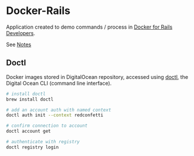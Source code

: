 # Docker-Rails

Application created to demo commands / process in
[Docker for Rails Developers].

See [Notes](docs/notes.md)

[Docker for Rails Developers]: https://pragprog.com/titles/ridocker/docker-for-rails-developers/

## Doctl

Docker images stored in DigitalOcean repository, accessed using [doctl],
the Digital Ocean CLI (command line interface).

```bash
# install doctl
brew install doctl

# add an account auth with named context
doctl auth init --context redconfetti

# confirm connection to account
doctl account get

# authenticate with registry
doctl registry login
```

[doctl]: https://docs.digitalocean.com/reference/doctl/
